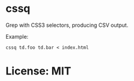 # cssq

Grep with CSS3 selectors, producing CSV output.

Example:
```
cssq td.foo td.bar < index.html
```

# License: MIT

